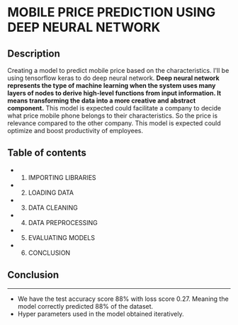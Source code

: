 # MOBILE PRICE PREDICTION USING DEEP NEURAL NETWORK

## Description

Creating a model to predict mobile price based on the characteristics. I'll be using tensorflow keras to do deep neural network. __Deep neural network represents the type of machine learning when the system uses many layers of nodes to derive high-level functions from input information. It means transforming the data into a more creative and abstract component.__
This model is expected could facilitate a company to decide what price mobile phone belongs to their characteristics. So the price is relevance compared to the other company.
This model is expected could optimize and boost productivity of employees.

## Table of contents

* 1. IMPORTING LIBRARIES
* 2. LOADING DATA
* 3. DATA CLEANING
* 4. DATA PREPROCESSING
* 5. EVALUATING MODELS
* 6. CONCLUSION

## Conclusion

***
* We have the test accuracy score 88% with loss score 0.27. Meaning the model correctly predicted 88% of the dataset.
* Hyper parameters used in the model obtained iteratively. 
